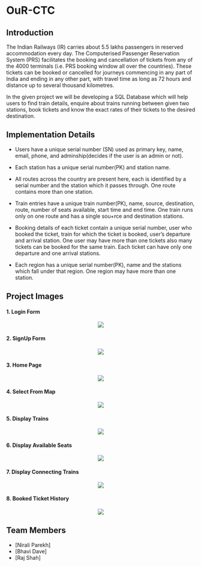 # OuR-CTC

## Introduction

The Indian Railways (IR) carries about 5.5 lakhs passengers in reserved accommodation every day. The Computerised Passenger Reservation System (PRS) facilitates the booking and cancellation of tickets from any of the 4000 terminals (i.e. PRS booking window all over the countries). These tickets can be booked or cancelled for journeys commencing in any part of India and ending in any other part, with travel time as long as 72 hours and distance up to several thousand kilometres.

In the given project we will be developing a SQL Database which will help users to find train details, enquire about trains running between given two stations, book tickets and know the exact rates of their tickets to the desired destination. 


## Implementation Details

- Users have a unique serial number (SN) used as primary key, name, email, phone, and adminship(decides if the user is an admin or not).

- Each station has a unique serial number(PK) and station name.

- All routes across the country are present here, each is identified by a serial number and the station which it passes through. One route contains more than one station.

- Train entries have a unique train number(PK), name, source, destination, route, number of seats available, start time and end time. One train runs only on one route and has a single sou+rce and destination stations.

- Booking details of each ticket contain a unique serial number, user who booked the ticket, train for which the ticket is booked, user’s departure and arrival station. One user may have more than one tickets also many tickets can be booked for the same train. Each ticket can have only one departure and one arrival stations.

- Each region has a unique serial number(PK), name and the stations which fall under that region. One region may have more than one station.

## Project Images

#### 1. Login Form
<div align="center">
  <img src="https://raw.githubusercontent.com/DhvanilP/OuRCTC/master/im1.png" />
</div>

#### 2. SignUp Form
<div align="center">
  <img src="https://raw.githubusercontent.com/DhvanilP/OuRCTC/master/im2.png" />
</div>

#### 3. Home Page
<div align="center">
  <img src="https://raw.githubusercontent.com/DhvanilP/OuRCTC/master/im3.png" />
</div>

#### 4. Select From Map
<div align="center">
  <img src="https://raw.githubusercontent.com/DhvanilP/OuRCTC/master/im4.png" />
</div>

#### 5. Display Trains
<div align="center">
  <img src="https://raw.githubusercontent.com/DhvanilP/OuRCTC/master/im5.png" />
</div>

#### 6. Display Available Seats
<div align="center">
  <img src="https://raw.githubusercontent.com/DhvanilP/OuRCTC/master/im6.png" />
</div>

#### 7. Display Connecting Trains
<div align="center">
  <img src="https://raw.githubusercontent.com/DhvanilP/OuRCTC/master/im7.png" />
</div>

#### 8. Booked Ticket History
<div align="center">
  <img src="https://raw.githubusercontent.com/DhvanilP/OuRCTC/master/im8.png" />
</div>



## Team Members

* [Nirali Parekh]
* [Bhavi Dave]
* [Raj Shah]

